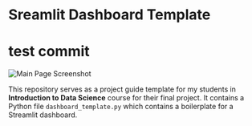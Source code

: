 # Sreamlit Dashboard Template

# test commit

![Main Page Screenshot](screenshots/main_page_screenshot.png)

This repository serves as a project guide template for my students in **Introduction to Data Science** course for their final project. It contains a Python file `dashboard_template.py` which contains a boilerplate for a Streamlit dashboard.
